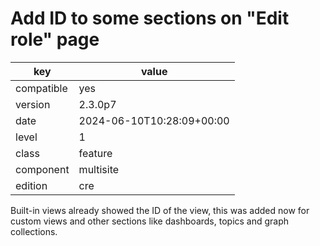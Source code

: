 [//]: # (werk v2)
# Add ID to some sections on "Edit role" page

key        | value
---------- | ---
compatible | yes
version    | 2.3.0p7
date       | 2024-06-10T10:28:09+00:00
level      | 1
class      | feature
component  | multisite
edition    | cre

Built-in views already showed the ID of the view, this was added now for custom
views and other sections like dashboards, topics and graph collections.